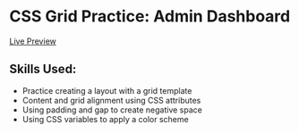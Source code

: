 # CSS Grid Practice: Admin Dashboard

[Live Preview](https://rwolt.github.io/admin-dashboard/)

## Skills Used:

- Practice creating a layout with a grid template
- Content and grid alignment using CSS attributes
- Using padding and gap to create negative space
- Using CSS variables to apply a color scheme
